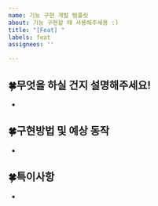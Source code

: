 ```yaml
---
name: 기능 구현 개발 템플릿
about: 기능 구현할 때 사용해주세용 :)
title: "[Feat] "
labels: feat
assignees: ''

---
```


## 🍀무엇을 하실 건지 설명해주세요!
- 



## 🍀구현방법 및 예상 동작
-


## 🍀특이사항
-
